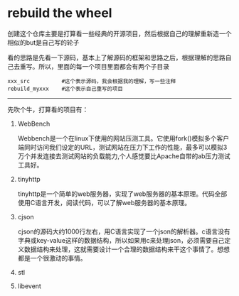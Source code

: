 ﻿# rebuild the wheel

创建这个仓库主要是打算看一些经典的开源项目，然后根据自己的理解重新造一个相似的but是自己写的轮子

看的思路是先看一下源码，基本上了解源码的框架和思路之后，根据理解的思路自己去重写。所以，里面的每一个项目里面都会有两个子目录

```
xxx_src          #这个表示源码，我会根据我的理解，写一些注释
rebuild_myxxx    #这个表示自己重写的项目
```

***

先吹个牛，打算看的项目有：

1. WebBench

    Webbench是一个在linux下使用的网站压测工具。它使用fork()模拟多个客户端同时访问我们设定的URL，测试网站在压力下工作的性能，最多可以模拟3万个并发连接去测试网站的负载能力,个人感觉要比Apache自带的ab压力测试工具好。

2. tinyhttp

    tinyhttp是一个简单的web服务器，实现了web服务器的基本原理。代码全部使用C语言开发，阅读代码，可以了解web服务器的基本原理。

3. cjson

    cjson的源码大约1000行左右，用C语言实现了一个json的解析器。c语言没有字典或key-value这样的数据结构，所以如果用c来处理json，必须需要自己定义数据结构来处理，这就需要设计一个合理的数据结构来干这个事情了。想想都是一个很激动的事情。

4. stl

5. libevent